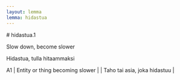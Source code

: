 ```yaml
---
layout: lemma
lemma: hidastua
---
```


<div class="sense">
# <span class="sensename">hidastua.1</span>

<span class="description">Slow down, become slower</span>



<span class="description">Hidastua, tulla hitaammaksi</span>

A1 | Entity or thing becoming slower |   | Taho tai asia, joka hidastuu |  

</div>

